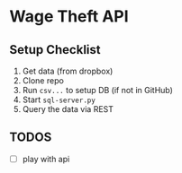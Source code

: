 Wage Theft API
====

Setup Checklist
-----
1. Get data (from dropbox)
2. Clone repo
3. Run `csv...` to setup DB (if not in GitHub)
4. Start `sql-server.py`
5. Query the data via REST

TODOS
----
- [ ] play with api